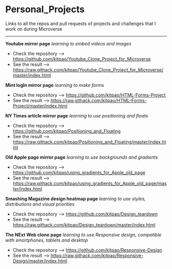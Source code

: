 # Personal_Projects
Links to all the repos and pull requests of projects and challenges that I work on during Microverse
_________________________________________________
**Youtube mirror page** _learning to embed videos and images_
- Check the repository --> https://github.com/kitpao/Youtube_Clone_Project_for_Microverse
- See the result --> https://raw.githack.com/kitpao/Youtube_Clone_Project_for_Microverse/master/index.html

**Mint logIn mirror page** _learning to make forms_
- Check the repository --> https://github.com/kitpao/HTML-Forms-Project
- See the result --> https://raw.githack.com/kitpao/HTML-Forms-Project/master/index.html

**NY Times article mirror page** _learning to use positioning and floats_
- Check the repository --> https://github.com/kitpao/Positioning_and_Floating
- See the result --> https://raw.githack.com/kitpao/Positioning_and_Floating/master/index.html

**Old Apple page mirror page** _learning to use backgrounds and gradients_
- Check the repository --> https://github.com/kitpao/using_gradients_for_Apple_old_page
- See the result --> https://raw.githack.com/kitpao/using_gradients_for_Apple_old_page/master/index.html

**Smashing Magazine design heatmap page** _learning to use styles, distributions and visual priorities_
- Check the repository --> https://github.com/kitpao/Design_teardown
- See the result --> https://raw.githack.com/kitpao/Design_teardown/master/index.html

**The NExt Web clone page** _learning to use Responsive design, compatible with smartphones, tablets and desktop_
- Check the repository --> https://github.com/kitpao/Responsive-Design
- See the result --> https://raw.githack.com/kitpao/Responsive-Design/master/index.html
